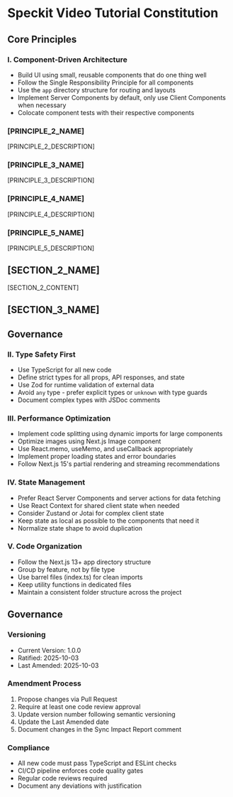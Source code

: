 # Speckit Video Tutorial Constitution
<!-- Version: 1.0.0 -->
<!-- Last Amended: 2025-10-03 -->
<!-- 
Sync Impact Report:
- Version change: 0.0.0 → 1.0.0
- Added: Core principles for clean, modular code and Next.js 15 best practices
- Updated: All placeholders with concrete content
-->

## Core Principles

### I. Component-Driven Architecture
- Build UI using small, reusable components that do one thing well
- Follow the Single Responsibility Principle for all components
- Use the `app` directory structure for routing and layouts
- Implement Server Components by default, only use Client Components when necessary
- Colocate component tests with their respective components

### [PRINCIPLE_2_NAME]
<!-- Example: II. CLI Interface -->
[PRINCIPLE_2_DESCRIPTION]
<!-- Example: Every library exposes functionality via CLI; Text in/out protocol: stdin/args → stdout, errors → stderr; Support JSON + human-readable formats -->

### [PRINCIPLE_3_NAME]
<!-- Example: III. Test-First (NON-NEGOTIABLE) -->
[PRINCIPLE_3_DESCRIPTION]
<!-- Example: TDD mandatory: Tests written → User approved → Tests fail → Then implement; Red-Green-Refactor cycle strictly enforced -->

### [PRINCIPLE_4_NAME]
<!-- Example: IV. Integration Testing -->
[PRINCIPLE_4_DESCRIPTION]
<!-- Example: Focus areas requiring integration tests: New library contract tests, Contract changes, Inter-service communication, Shared schemas -->

### [PRINCIPLE_5_NAME]
<!-- Example: V. Observability, VI. Versioning & Breaking Changes, VII. Simplicity -->
[PRINCIPLE_5_DESCRIPTION]
<!-- Example: Text I/O ensures debuggability; Structured logging required; Or: MAJOR.MINOR.BUILD format; Or: Start simple, YAGNI principles -->

## [SECTION_2_NAME]
<!-- Example: Additional Constraints, Security Requirements, Performance Standards, etc. -->

[SECTION_2_CONTENT]
<!-- Example: Technology stack requirements, compliance standards, deployment policies, etc. -->

## [SECTION_3_NAME]
<!-- Example: Development Workflow, Review Process, Quality Gates, etc. -->

<!-- Example: Code review requirements, testing gates, deployment approval process, etc. -->

## Governance
<!-- Example: Constitution supersedes all other practices; Amendments require documentation, approval, migration plan -->

### II. Type Safety First
- Use TypeScript for all new code
- Define strict types for all props, API responses, and state
- Use Zod for runtime validation of external data
- Avoid `any` type - prefer explicit types or `unknown` with type guards
- Document complex types with JSDoc comments

### III. Performance Optimization
- Implement code splitting using dynamic imports for large components
- Optimize images using Next.js Image component
- Use React.memo, useMemo, and useCallback appropriately
- Implement proper loading states and error boundaries
- Follow Next.js 15's partial rendering and streaming recommendations

### IV. State Management
- Prefer React Server Components and server actions for data fetching
- Use React Context for shared client state when needed
- Consider Zustand or Jotai for complex client state
- Keep state as local as possible to the components that need it
- Normalize state shape to avoid duplication

### V. Code Organization
- Follow the Next.js 13+ app directory structure
- Group by feature, not by file type
- Use barrel files (index.ts) for clean imports
- Keep utility functions in dedicated files
- Maintain a consistent folder structure across the project

## Governance

### Versioning
- Current Version: 1.0.0
- Ratified: 2025-10-03
- Last Amended: 2025-10-03

### Amendment Process
1. Propose changes via Pull Request
2. Require at least one code review approval
3. Update version number following semantic versioning
4. Update the Last Amended date
5. Document changes in the Sync Impact Report comment

### Compliance
- All new code must pass TypeScript and ESLint checks
- CI/CD pipeline enforces code quality gates
- Regular code reviews required
- Document any deviations with justification
